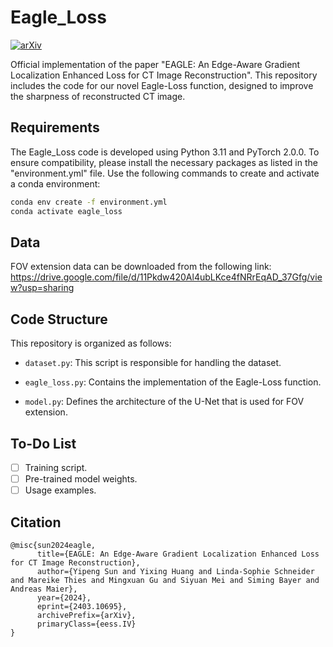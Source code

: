 # Eagle_Loss
[![arXiv](https://img.shields.io/badge/arXiv-2403.10695-b31b1b.svg)](http://arxiv.org/abs/2403.10695)


Official implementation of the paper "EAGLE: An Edge-Aware Gradient Localization Enhanced Loss for CT Image Reconstruction". This repository includes the code for our novel Eagle-Loss function, designed to improve the sharpness of reconstructed CT image.

## Requirements

The Eagle_Loss code is developed using Python 3.11 and PyTorch 2.0.0. To ensure compatibility, please install the necessary packages as listed in the "environment.yml" file. Use the following commands to create and activate a conda environment:

```bash
conda env create -f environment.yml
conda activate eagle_loss
```


## Data
FOV extension data can be downloaded from the following link:
https://drive.google.com/file/d/11Pkdw420Al4ubLKce4fNRrEqAD_37Gfg/view?usp=sharing

## Code Structure

This repository is organized as follows:

- `dataset.py`: This script is responsible for handling the dataset.

- `eagle_loss.py`: Contains the implementation of the Eagle-Loss function.

- `model.py`: Defines the architecture of the U-Net that is used for FOV extension.

## To-Do List

- [ ] Training script.
- [ ] Pre-trained model weights.
- [ ] Usage examples.

## Citation

```
@misc{sun2024eagle,
      title={EAGLE: An Edge-Aware Gradient Localization Enhanced Loss for CT Image Reconstruction}, 
      author={Yipeng Sun and Yixing Huang and Linda-Sophie Schneider and Mareike Thies and Mingxuan Gu and Siyuan Mei and Siming Bayer and Andreas Maier},
      year={2024},
      eprint={2403.10695},
      archivePrefix={arXiv},
      primaryClass={eess.IV}
}
```
